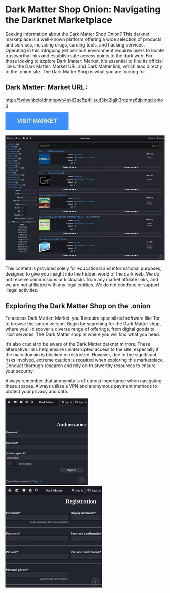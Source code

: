 # Dark Matter Shop Onion: Navigating the Darknet Marketplace

Seeking information about the Dark Matter Shop Onion? This darknet marketplace is a well-known platform offering a wide selection of products and services, including drugs, carding tools, and hacking services. Operating in this intriguing yet perilous environment requires users to locate trustworthy links and establish safe access points to the dark web. For those looking to explore Dark Matter: Market, it's essential to find its official links: the Dark Matter: Market URL and Dark Matter link, which lead directly to the .onion site. The Dark Matter Shop is what you are looking for.

## Dark Matter: Market URL:

http://5whwnbcloidnmppwh4eklj3qe5p4iilsud3kc2igjh3rqzmz6tjjvmqd.onion

[<img src="/misc/piece.webp" width="200">](http://5whwnbcloidnmppwh4eklj3qe5p4iilsud3kc2igjh3rqzmz6tjjvmqd.onion)

<a href="http://5whwnbcloidnmppwh4eklj3qe5p4iilsud3kc2igjh3rqzmz6tjjvmqd.onion"><img src="/misc/light.webp" alt="image" style="max-width: 100%;"><a>

This content is provided solely for educational and informational purposes, designed to give you insight into the hidden world of the dark web. We do not receive commissions or kickbacks from any market affiliate links, and we are not affiliated with any legal entities. We do not condone or support illegal activities.

## Exploring the Dark Matter Shop on the .onion

To access Dark Matter: Market, you'll require specialized software like Tor to browse the .onion version. Begin by searching for the Dark Matter shop, where you'll discover a diverse range of offerings, from digital goods to illicit services. The Dark Matter shop is where you will find what you need.

It’s also crucial to be aware of the Dark Matter darknet mirrors. These alternative links help ensure uninterrupted access to the site, especially if the main domain is blocked or restricted. However, due to the significant risks involved, extreme caution is required when exploring this marketplace. Conduct thorough research and rely on trustworthy resources to ensure your security.

Always remember that anonymity is of utmost importance when navigating these spaces. Always utilize a VPN and anonymous payment methods to protect your privacy and data.

<a href="http://5whwnbcloidnmppwh4eklj3qe5p4iilsud3kc2igjh3rqzmz6tjjvmqd.onion"><img src="/misc/input.webp" alt="image" style="max-width: 100%;"><a>  <a href="http://5whwnbcloidnmppwh4eklj3qe5p4iilsud3kc2igjh3rqzmz6tjjvmqd.onion"><img src="/misc/close.webp" alt="image" style="max-width: 100%;"><a>